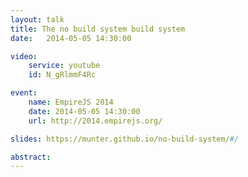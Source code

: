 ```yaml
---
layout: talk
title: The no build system build system
date:   2014-05-05 14:30:00

video:
    service: youtube
    id: N_gRlmmF4Rc

event:
    name: EmpireJS 2014
    date: 2014-05-05 14:30:00
    url: http://2014.empirejs.org/

slides: https://munter.github.io/no-build-system/#/

abstract:
---
```

